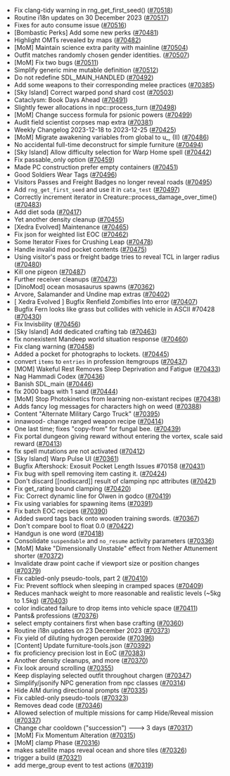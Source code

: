 * Fix clang-tidy warning in rng_get_first_seed() ([#70518](https://github.com/CleverRaven/Cataclysm-DDA/pull/70518))
* Routine i18n updates on 30 December 2023 ([#70517](https://github.com/CleverRaven/Cataclysm-DDA/pull/70517))
* Fixes for auto consume issue ([#70516](https://github.com/CleverRaven/Cataclysm-DDA/pull/70516))
* [Bombastic Perks] Add some new perks ([#70481](https://github.com/CleverRaven/Cataclysm-DDA/pull/70481))
* Highlight OMTs revealed by maps ([#70482](https://github.com/CleverRaven/Cataclysm-DDA/pull/70482))
* [MoM] Maintain science extra parity with mainline ([#70504](https://github.com/CleverRaven/Cataclysm-DDA/pull/70504))
* Outfit matches randomly chosen gender identities. ([#70507](https://github.com/CleverRaven/Cataclysm-DDA/pull/70507))
* [MoM] Fix two bugs ([#70511](https://github.com/CleverRaven/Cataclysm-DDA/pull/70511))
* Simplify generic mine mutable definition ([#70512](https://github.com/CleverRaven/Cataclysm-DDA/pull/70512))
* Do not redefine SDL_MAIN_HANDLED ([#70492](https://github.com/CleverRaven/Cataclysm-DDA/pull/70492))
* Add some weapons to their corresponding melee practices ([#70385](https://github.com/CleverRaven/Cataclysm-DDA/pull/70385))
* [Sky Island] Correct warped pond shard cost ([#70503](https://github.com/CleverRaven/Cataclysm-DDA/pull/70503))
* Cataclysm: Book Days Ahead ([#70491](https://github.com/CleverRaven/Cataclysm-DDA/pull/70491))
* Slightly fewer allocations in npc::process_turn ([#70498](https://github.com/CleverRaven/Cataclysm-DDA/pull/70498))
* [MoM] Change success formula for psionic powers ([#70499](https://github.com/CleverRaven/Cataclysm-DDA/pull/70499))
* Audit field scientist corpses map extra ([#70381](https://github.com/CleverRaven/Cataclysm-DDA/pull/70381))
* Weekly Changelog 2023-12-18 to 2023-12-25 ([#70425](https://github.com/CleverRaven/Cataclysm-DDA/pull/70425))
* [MoM] Migrate awakening variables from global to u_, (II) ([#70486](https://github.com/CleverRaven/Cataclysm-DDA/pull/70486))
* No accidental full-time deconstruct for simple furniture ([#70494](https://github.com/CleverRaven/Cataclysm-DDA/pull/70494))
* [Sky Island] Allow difficulty selection for Warp Home spell ([#70442](https://github.com/CleverRaven/Cataclysm-DDA/pull/70442))
* Fix passable_only option ([#70459](https://github.com/CleverRaven/Cataclysm-DDA/pull/70459))
* Made PC construction prefer empty containers ([#70451](https://github.com/CleverRaven/Cataclysm-DDA/pull/70451))
* Good Soldiers Wear Tags ([#70496](https://github.com/CleverRaven/Cataclysm-DDA/pull/70496))
* Visitors Passes and Freight Badges no longer reveal roads ([#70495](https://github.com/CleverRaven/Cataclysm-DDA/pull/70495))
* Add `rng_get_first_seed` and use it in `cata_test` ([#70497](https://github.com/CleverRaven/Cataclysm-DDA/pull/70497))
* Correctly increment iterator in Creature::process_damage_over_time() ([#70483](https://github.com/CleverRaven/Cataclysm-DDA/pull/70483))
* Add diet soda ([#70417](https://github.com/CleverRaven/Cataclysm-DDA/pull/70417))
* Yet another density cleanup ([#70455](https://github.com/CleverRaven/Cataclysm-DDA/pull/70455))
* [Xedra Evolved] Maintenance ([#70465](https://github.com/CleverRaven/Cataclysm-DDA/pull/70465))
* Fix json for weighted list EOC ([#70462](https://github.com/CleverRaven/Cataclysm-DDA/pull/70462))
* Some Iterator Fixes for Crushing Leap ([#70478](https://github.com/CleverRaven/Cataclysm-DDA/pull/70478))
* Handle invalid mod pocket contents ([#70475](https://github.com/CleverRaven/Cataclysm-DDA/pull/70475))
* Using visitor's pass or freight badge tries to reveal TCL in larger radius ([#70480](https://github.com/CleverRaven/Cataclysm-DDA/pull/70480))
* Kill one pigeon ([#70487](https://github.com/CleverRaven/Cataclysm-DDA/pull/70487))
* Further receiver cleanups ([#70473](https://github.com/CleverRaven/Cataclysm-DDA/pull/70473))
* [DinoMod] ocean mosasaurus spawns ([#70362](https://github.com/CleverRaven/Cataclysm-DDA/pull/70362))
* Arvore, Salamander and Undine map extras ([#70402](https://github.com/CleverRaven/Cataclysm-DDA/pull/70402))
* [ Xedra Evolved ] Bugfix Renfield Zombifies Into error ([#70407](https://github.com/CleverRaven/Cataclysm-DDA/pull/70407))
* Bugfix Fern looks like grass but collides with vehicle in ASCII #70428 ([#70430](https://github.com/CleverRaven/Cataclysm-DDA/pull/70430))
* Fix Invisbility ([#70456](https://github.com/CleverRaven/Cataclysm-DDA/pull/70456))
* [Sky Island] Add dedicated crafting tab ([#70463](https://github.com/CleverRaven/Cataclysm-DDA/pull/70463))
* fix nonexistent Mandeep world situation response ([#70460](https://github.com/CleverRaven/Cataclysm-DDA/pull/70460))
* Fix clang warning ([#70458](https://github.com/CleverRaven/Cataclysm-DDA/pull/70458))
* Added a pocket for photographs to lockets. ([#70445](https://github.com/CleverRaven/Cataclysm-DDA/pull/70445))
* convert `items` to `entries` in profession itemgroups ([#70437](https://github.com/CleverRaven/Cataclysm-DDA/pull/70437))
* [MOM] Wakeful Rest Removes Sleep Deprivation and Fatigue ([#70433](https://github.com/CleverRaven/Cataclysm-DDA/pull/70433))
* Nag Hammadi Codex ([#70436](https://github.com/CleverRaven/Cataclysm-DDA/pull/70436))
* Banish SDL_main ([#70446](https://github.com/CleverRaven/Cataclysm-DDA/pull/70446))
* fix 2000 bags with 1 sand ([#70444](https://github.com/CleverRaven/Cataclysm-DDA/pull/70444))
* [MoM] Stop Photokinetics from learning non-existant recipes ([#70438](https://github.com/CleverRaven/Cataclysm-DDA/pull/70438))
* Adds fancy log messages for characters high on weed ([#70388](https://github.com/CleverRaven/Cataclysm-DDA/pull/70388))
* Content "Alternate Military Cargo Truck" ([#70395](https://github.com/CleverRaven/Cataclysm-DDA/pull/70395))
* innawood- change ranged weapon recipe ([#70414](https://github.com/CleverRaven/Cataclysm-DDA/pull/70414))
* One last time; fixes "copy-from" for fungal bee. ([#70439](https://github.com/CleverRaven/Cataclysm-DDA/pull/70439))
* Fix portal dungeon giving reward without entering the vortex, scale said reward ([#70413](https://github.com/CleverRaven/Cataclysm-DDA/pull/70413))
* fix spell mutations are not activated ([#70412](https://github.com/CleverRaven/Cataclysm-DDA/pull/70412))
* [Sky Island] Warp Pulse UI ([#70361](https://github.com/CleverRaven/Cataclysm-DDA/pull/70361))
* Bugfix Aftershock: Exosuit Pocket Length Issues #70158 ([#70431](https://github.com/CleverRaven/Cataclysm-DDA/pull/70431))
* Fix bug with spell removing item casting it. ([#70424](https://github.com/CleverRaven/Cataclysm-DDA/pull/70424))
* Don't discard [[nodiscard]] result of clamping npc attributes ([#70421](https://github.com/CleverRaven/Cataclysm-DDA/pull/70421))
* Fix get_rating bound clamping ([#70420](https://github.com/CleverRaven/Cataclysm-DDA/pull/70420))
* Fix: Correct dynamic line for Olwen in godco ([#70419](https://github.com/CleverRaven/Cataclysm-DDA/pull/70419))
* Fix using variables for spawning items ([#70391](https://github.com/CleverRaven/Cataclysm-DDA/pull/70391))
* Fix batch EOC recipes ([#70390](https://github.com/CleverRaven/Cataclysm-DDA/pull/70390))
* Added sword tags back onto wooden training swords. ([#70367](https://github.com/CleverRaven/Cataclysm-DDA/pull/70367))
* Don't compare bool to float 0.0 ([#70422](https://github.com/CleverRaven/Cataclysm-DDA/pull/70422))
* Handgun is one word ([#70418](https://github.com/CleverRaven/Cataclysm-DDA/pull/70418))
* Consolidate `suspendable` and `no_resume` activity parameters ([#70336](https://github.com/CleverRaven/Cataclysm-DDA/pull/70336))
* [MoM] Make "Dimensionally Unstable" effect from Nether Attunement shorter ([#70372](https://github.com/CleverRaven/Cataclysm-DDA/pull/70372))
* Invalidate draw point cache if viewport size or position changes ([#70379](https://github.com/CleverRaven/Cataclysm-DDA/pull/70379))
* Fix cabled-only pseudo-tools, part 2 ([#70410](https://github.com/CleverRaven/Cataclysm-DDA/pull/70410))
* Fix: Prevent softlock when sleeping in cramped spaces ([#70409](https://github.com/CleverRaven/Cataclysm-DDA/pull/70409))
* Reduces manhack weight to more reasonable and realistic levels (~5kg to 1.5kg) ([#70403](https://github.com/CleverRaven/Cataclysm-DDA/pull/70403))
* color indicated failure to drop items into vehicle space ([#70411](https://github.com/CleverRaven/Cataclysm-DDA/pull/70411))
* Pants& professions ([#70376](https://github.com/CleverRaven/Cataclysm-DDA/pull/70376))
* select empty containers first when base crafting ([#70360](https://github.com/CleverRaven/Cataclysm-DDA/pull/70360))
* Routine i18n updates on 23 December 2023 ([#70373](https://github.com/CleverRaven/Cataclysm-DDA/pull/70373))
* Fix yield of diluting hydrogen peroxide ([#70396](https://github.com/CleverRaven/Cataclysm-DDA/pull/70396))
* [Content] Update furniture-tools.json ([#70392](https://github.com/CleverRaven/Cataclysm-DDA/pull/70392))
* fix proficiency precision lost in EoC ([#70383](https://github.com/CleverRaven/Cataclysm-DDA/pull/70383))
* Another density cleanups, and more ([#70370](https://github.com/CleverRaven/Cataclysm-DDA/pull/70370))
* Fix look around scrolling ([#70355](https://github.com/CleverRaven/Cataclysm-DDA/pull/70355))
* Keep displaying selected outfit throughout chargen ([#70347](https://github.com/CleverRaven/Cataclysm-DDA/pull/70347))
* Simplify/jsonify NPC generation from npc classes ([#70314](https://github.com/CleverRaven/Cataclysm-DDA/pull/70314))
* Hide AIM during directional prompts ([#70335](https://github.com/CleverRaven/Cataclysm-DDA/pull/70335))
* Fix cabled-only pseudo-tools ([#70323](https://github.com/CleverRaven/Cataclysm-DDA/pull/70323))
* Removes dead code ([#70346](https://github.com/CleverRaven/Cataclysm-DDA/pull/70346))
* Allowed selection of multiple missions for camp Hide/Reveal mission ([#70337](https://github.com/CleverRaven/Cataclysm-DDA/pull/70337))
* Change char cooldown ("succession") ---> 3 days ([#70317](https://github.com/CleverRaven/Cataclysm-DDA/pull/70317))
* [MoM] Fix Momentum Alteration ([#70315](https://github.com/CleverRaven/Cataclysm-DDA/pull/70315))
* [MoM] clamp Phase ([#70316](https://github.com/CleverRaven/Cataclysm-DDA/pull/70316))
* makes satellite maps reveal ocean and shore tiles ([#70326](https://github.com/CleverRaven/Cataclysm-DDA/pull/70326))
* trigger a build ([#70321](https://github.com/CleverRaven/Cataclysm-DDA/pull/70321))
* add merge_group event to test actions ([#70319](https://github.com/CleverRaven/Cataclysm-DDA/pull/70319))
